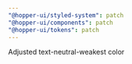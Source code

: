 ```yaml
---
"@hopper-ui/styled-system": patch
"@hopper-ui/components": patch
"@hopper-ui/tokens": patch
---
```


Adjusted text-neutral-weakest color
